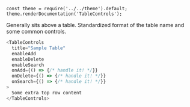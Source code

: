 ```
const theme = require('../../theme').default;
theme.renderDocumentation('TableControls');
```

Generally sits above a table. Standardized format of the table name and some common controls.

```javascript
<TableControls
  title="Sample Table"
  enableAdd
  enableDelete
  enableSearch
  onAdd={() => {/* handle it! */}}
  onDelete={() => {/* handle it! */}}
  onSearch={() => {/* handle it! */}}
>
  Some extra top row content
</TableControls>
```
